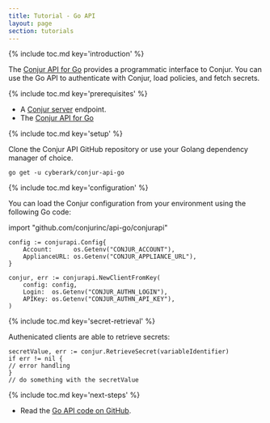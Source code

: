 ```yaml
---
title: Tutorial - Go API
layout: page
section: tutorials
---
```


{% include toc.md key='introduction' %}

The [Conjur API for Go](https://github.com/cyberark/conjur-api-go) provides a programmatic interface to Conjur. You can use the Go API to authenticate with Conjur, load policies, and fetch secrets.

{% include toc.md key='prerequisites' %}

* A [Conjur server](/get-started/) endpoint.
* The [Conjur API for Go](https://github.com/cyberark/conjur-api-go)

{% include toc.md key='setup' %}

Clone the Conjur API GitHub repository or use your Golang dependency manager of choice.

```
go get -u cyberark/conjur-api-go
```

{% include toc.md key='configuration' %}

You can load the Conjur configuration from your environment using the following Go code:

import "github.com/conjurinc/api-go/conjurapi"

```
config := conjurapi.Config{
    Account:      os.Getenv("CONJUR_ACCOUNT"),
    ApplianceURL: os.Getenv("CONJUR_APPLIANCE_URL"),
}
        
conjur, err := conjurapi.NewClientFromKey(
    config: config, 
    Login:  os.Getenv("CONJUR_AUTHN_LOGIN"),
    APIKey: os.Getenv("CONJUR_AUTHN_API_KEY"),
)
```

{% include toc.md key='secret-retrieval' %}

Authenicated clients are able to retrieve secrets:

```
secretValue, err := conjur.RetrieveSecret(variableIdentifier)
if err != nil {
// error handling
}
// do something with the secretValue
```

{% include toc.md key='next-steps' %}

* Read the [Go API code on GitHub](https://github.com/cyberark/conjur-api-go).